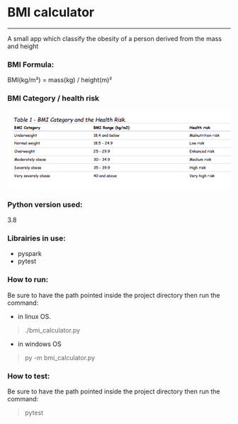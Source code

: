 # BMI calculator

---------------------------------------
A small app which classify the obesity of a person derived from the mass and height

### BMI Formula:
BMI(kg/m²) = mass(kg) / height(m)²

### BMI Category / health risk 
![bmi_category_risk](bmi.png)

### Python version used:
3.8

### Librairies in use:
* pyspark
* pytest

### How to run:
Be sure to have the path pointed inside the project directory then run the command:
* in linux OS.
> ./bmi_calculator.py
* in windows OS
> py -m bmi_calculator.py

### How to test:
Be sure to have the path pointed inside the project directory then run the command:
> pytest